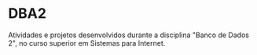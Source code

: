 # DBA2
Atividades e projetos desenvolvidos durante a disciplina "Banco de Dados 2", no curso superior em Sistemas para Internet.
